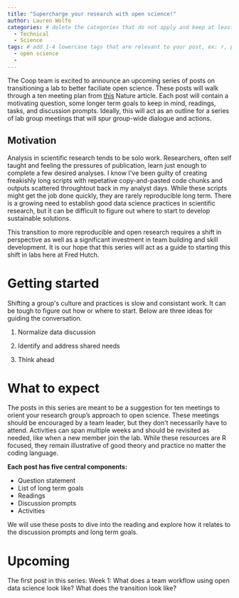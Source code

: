 ```yaml
---
title: "Supercharge your research with open science!" 
author: Lauren Wolfe
categories: # delete the categories that do not apply and keep at least one
  - Technical
  - Science
tags: # add 1-4 lowercase tags that are relevant to your post, ex: r, python, genomics, workflows
  - open science
  - 
---
```


The Coop team is excited to announce an upcoming series of posts on transitioning a lab to better faciliate open science. These posts will walk through a ten meeting plan from [this](https://www.nature.com/articles/d41586-019-03335-4) Nature article. Each post will contain a motivating question, some longer term goals to keep in mind, readings, tasks, and discussion prompts. Ideally, this will act as an outline for a series of lab group meetings that will spur group-wide dialogue and actions.

## Motivation

Analysis in scientific research tends to be solo work. Researchers, often self taught and feeling the pressures of publication, learn just enough to complete a few desired analyses. I know I've been guilty of creating freakishly long scripts with repetative copy-and-pasted code chunks and outputs scattered throughtout back in my analyst days. While these scripts might get the job done quickly, they are rarely reproducible long term. There is a growing need to establish good data science practices in scientific research, but it can be difficult to figure out where to start to develop sustainable solutions.

This transition to more reproducible and open research requires a shift in perspective as well as a significant investment in team building and skill development. It is our hope that this series will act as a guide to starting this shift in labs here at Fred Hutch.

# Getting started

Shifting a group's culture and practices is slow and consistant work. It can be tough to figure out how or where to start. Below are three ideas for guiding the conversation.

1. Normalize data discussion

2. Identify and address shared needs

3. Think ahead

# What to expect

The posts in this series are meant to be a suggestion for ten meetings to orient your research group’s approach to open science. These meetings should be encouraged by a team leader, but they don't necessarily have to attend. Activities can span multiple weeks and should be revisited as needed, like when a new member join the lab. While these resources are R focused, they remain illustrative of good theory and practice no matter the coding language.

**Each post has five central components:**
- Question statement
- List of long term goals
- Readings
- Discussion prompts
- Activities

We will use these posts to dive into the reading and explore how it relates to the discussion prompts and long term goals.

# Upcoming

The first post in this series: Week 1: What does a team workflow using open data science look like? What does the transition look like?
